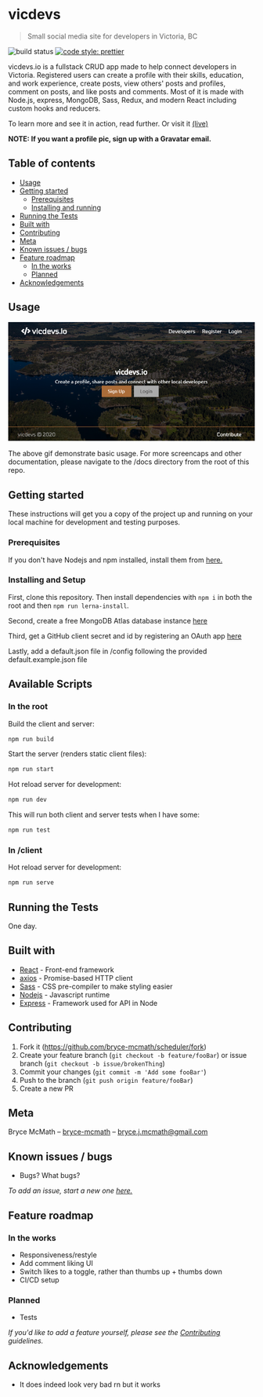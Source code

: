 # vicdevs

> Small social media site for developers in Victoria, BC

<!-- Badges -->

![build status](https://codebuild.us-east-2.amazonaws.com/badges?uuid=eyJlbmNyeXB0ZWREYXRhIjoicnYxK01oa1kzY210dUlyZE1mRVVpMWJ2M09LZm9ZTTNjTFZueEFNczNVaUpEY05tUFhPSSt2SUV4Y0RTT3JPZW1TeURXeTk5MXdoejlFWC9jRVJmUzdBPSIsIml2UGFyYW1ldGVyU3BlYyI6IlpSRnBtTjMraEpDcld6Y1YiLCJtYXRlcmlhbFNldFNlcmlhbCI6MX0%3D&branch=master)
[![code style: prettier](https://img.shields.io/badge/code_style-prettier-ff69b4.svg)](https://github.com/prettier/prettier)

vicdevs.io is a fullstack CRUD app made to help connect developers in Victoria. Registered users can create a profile with their skills, education, and work experience, create posts, view others' posts and profiles, comment on posts, and like posts and comments. Most of it is made with Node.js, express, MongoDB, Sass, Redux, and modern React including custom hooks and reducers.

To learn more and see it in action, read further. Or visit it [(live)](http://vicdevs-env.eba-pyqd2qvb.us-east-2.elasticbeanstalk.com/)

**NOTE: If you want a profile pic, sign up with a Gravatar email.**

## Table of contents

- [Usage](#usage)
- [Getting started](#getting-started)
  - [Prerequisites](#prerequisites)
  - [Installing and running](#installing-and-running)
- [Running the Tests](#running-the-tests)
- [Built with](#built-with)
- [Contributing](#contributing)
- [Meta](#meta)
- [Known issues / bugs](#known-issues-/-bugs)
- [Feature roadmap](#feature-roadmap)
  - [In the works](#in-the-works)
  - [Planned](#planned)
- [Acknowledgements](#acknowledgements)

## Usage

<!-- Gif -->

![vicdevs](https://raw.githubusercontent.com/bryce-mcmath/vicdevs/master/docs/screenshot.PNG)

The above gif demonstrate basic usage. For more screencaps and other documentation, please navigate to the /docs directory from the root of this repo.

## Getting started

These instructions will get you a copy of the project up and running on your local machine for development and testing purposes.

### Prerequisites

If you don't have Nodejs and npm installed, install them from [here.](https://nodejs.org/en/)

### Installing and Setup

First, clone this repository. Then install dependencies with `npm i` in both the root and then `npm run lerna-install`.

Second, create a free MongoDB Atlas database instance [here](https://docs.atlas.mongodb.com/tutorial/deploy-free-tier-cluster/)

Third, get a GitHub client secret and id by registering an OAuth app [here](https://github.com/settings/developers)

Lastly, add a default.json file in /config following the provided default.example.json file

## Available Scripts

### In the root

Build the client and server:

```sh
npm run build
```

Start the server (renders static client files):

```sh
npm run start
```

Hot reload server for development:

```sh
npm run dev
```

This will run both client and server tests when I have some:

```sh
npm run test
```

### In /client

Hot reload server for development:

```sh
npm run serve
```

## Running the Tests

One day.

## Built with

- [React]() - Front-end framework
- [axios](https://github.com/axios/axios) - Promise-based HTTP client
- [Sass](https://sass-lang.com/) - CSS pre-compiler to make styling easier
- [Nodejs](https://nodejs.org/en/) - Javascript runtime
- [Express](https://expressjs.com/) - Framework used for API in Node

## Contributing

1. Fork it (<https://github.com/bryce-mcmath/scheduler/fork>)
2. Create your feature branch (`git checkout -b feature/fooBar`) or issue branch (`git checkout -b issue/brokenThing`)
3. Commit your changes (`git commit -m 'Add some fooBar'`)
4. Push to the branch (`git push origin feature/fooBar`)
5. Create a new PR

## Meta

Bryce McMath – [bryce-mcmath](https://github.com/bryce-mcmath) – bryce.j.mcmath@gmail.com

## Known issues / bugs

- Bugs? What bugs?

_To add an issue, start a new one [here.](https://github.com/bryce-mcmath/scheduler/issues)_

## Feature roadmap

### In the works

- Responsiveness/restyle
- Add comment liking UI
- Switch likes to a toggle, rather than thumbs up + thumbs down
- CI/CD setup

### Planned

- Tests

_If you'd like to add a feature yourself, please see the [Contributing](#contributing) guidelines._

## Acknowledgements

- It does indeed look very bad rn but it works
